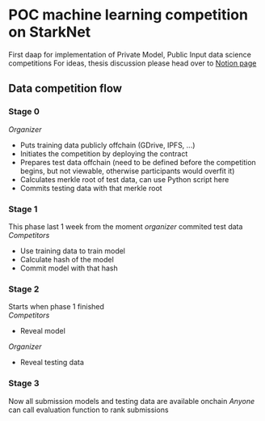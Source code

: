 # POC machine learning competition on StarkNet
First daap for implementation of Private Model, Public Input data science competitions
For ideas, thesis discussion please head over to [Notion page](https://snml.notion.site/First-implementation-Private-Model-Public-Input-c556d39ee0b24268a8f2bdb845077d4f)

## Data competition flow

### Stage 0
*Organizer*
- Puts training data publicly offchain (GDrive, IPFS, ...)
- Initiates the competition by deploying the contract
- Prepares test data offchain (need to be defined before the competition begins, but not viewable, otherwise participants would overfit it)
- Calculates merkle root of test data, can use Python script here
- Commits testing data with that merkle root


### Stage 1
This phase last 1 week from the moment *organizer* commited test data <br> 
*Competitors*
- Use training data to train model
- Calculate hash of the model
- Commit model with that hash

### Stage 2
Starts when phase 1 finished <br>
*Competitors*
- Reveal model

*Organizer*
- Reveal testing data

### Stage 3
Now all submission models and testing data are available onchain
*Anyone* can call evaluation function to rank submissions



